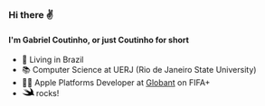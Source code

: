 ### Hi there ✌️
#### I'm Gabriel Coutinho, or just Coutinho for short

- 🏡 Living in Brazil
- 📚 Computer Science at UERJ (Rio de Janeiro State University)
- 👨‍💻 Apple Platforms Developer at [Globant](https://www.globant.com) on FIFA+
- <img alt="Swift SVG" src="swift.svg" width="21" height="16"> rocks!
